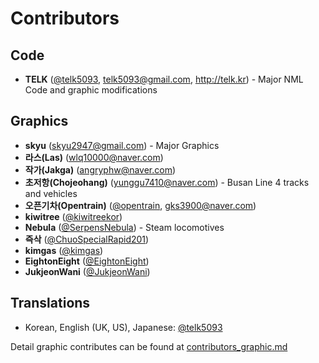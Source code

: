 # Contributors
## **Code**
  * **TELK** ([@telk5093](https://github.com/telk5093), telk5093@gmail.com, http://telk.kr) - Major NML Code and graphic modifications

## **Graphics**
  * **skyu** (skyu2947@gmail.com) - Major Graphics
  * **라스(Las)** (wlq10000@naver.com)
  * **작가(Jakga)** (angryphw@naver.com)
  * **초저항(Chojeohang)** (yunggu7410@naver.com) - Busan Line 4 tracks and vehicles
  * **오픈기차(Opentrain)** ([@opentrain](https://github.com/opentrain), gks3900@naver.com)
  * **kiwitree** ([@kiwitreekor](https://github.com/kiwitreekor))
  * **Nebula** ([@SerpensNebula](https://github.com/SerpensNebula)) - Steam locomotives
  * **즉삭** ([@ChuoSpecialRapid201](https://github.com/ChuoSpecialRapid201))
  * **kimgas** ([@kimgas](https://github.com/kimgas))
  * **EightonEight** ([@EightonEight](https://github.com/EightonEight))
  * **JukjeonWani** ([@JukjeonWani](https://github.com/JukjeonWani))

## Translations
  * Korean, English (UK, US), Japanese: [@telk5093](https://github.com/telk5093)

  Detail graphic contributes can be found at [contributors_graphic.md](./contributors_graphic.md)